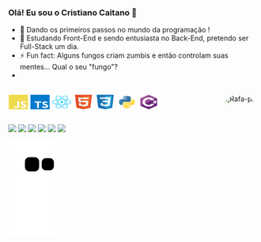 ### Olá! Eu sou o Cristiano Caitano 👋

- 🔭 Dando os primeiros passos no mundo da programação !
- 🌱 Estudando Front-End e sendo entusiasta no Back-End, pretendo ser Full-Stack um dia. 
- ⚡ Fun fact: Alguns fungos criam zumbis e então controlam suas mentes... Qual o seu "fungo"? 
- 

<div style="display: inline_block"><br>
  <img align="center" alt="Cris7-Js" height="30" width="40" src="https://raw.githubusercontent.com/devicons/devicon/master/icons/javascript/javascript-plain.svg">
  <img align="center" alt="Cris7-Ts" height="30" width="40" src="https://raw.githubusercontent.com/devicons/devicon/master/icons/typescript/typescript-plain.svg">
  <img align="center" alt="Cris7-React" height="30" width="40" src="https://raw.githubusercontent.com/devicons/devicon/master/icons/react/react-original.svg">
  <img align="center" alt="Cris7-HTML" height="30" width="40" src="https://raw.githubusercontent.com/devicons/devicon/master/icons/html5/html5-original.svg">
  <img align="center" alt="Cris7-CSS" height="30" width="40" src="https://raw.githubusercontent.com/devicons/devicon/master/icons/css3/css3-original.svg">
  <img align="center" alt="Cris7-Python" height="30" width="40" src="https://raw.githubusercontent.com/devicons/devicon/master/icons/python/python-original.svg">
  <img align="center" alt=Cris7-Csharp" height="30" width="40" src="https://raw.githubusercontent.com/devicons/devicon/master/icons/csharp/csharp-original.svg">
  <img align="right" alt="Rafa-pic" height="150" style="border-radius:50px;" src="https://i.pinimg.com/550x/ec/41/aa/ec41aade0007c8a1ffe515080ca2f446.jpg">
</div>
  
  ##
 
<div> 
  <a href="https://www.facebook.com/cristiano.caitano/" target="_blank"><img src="https://img.shields.io/badge/Facebook-1877F2?style=for-the-badge&logo=facebook&logoColor=white=white" target="_blank"></a>
  <a href="https://instagram.com/rafaballerini" target="_blank"><img src="https://img.shields.io/badge/-Instagram-%23E4405F?style=for-the-badge&logo=instagram&logoColor=white" target="_blank"></a>
 	<a href="https://twitter.com/CRIS7fps" target="_blank"><img src="https://img.shields.io/badge/Twitter-1DA1F2?style=for-the-badge&logo=twitter&logoColor=white=white" target="_blank"></a>
 <a href="https://steamcommunity.com/id/cris7fps/" target="_blank"><img src="https://img.shields.io/badge/Steam-000000?style=for-the-badge&logo=steam&logoColor=white" target="_blank"></a> 
  <a href = "mailto:cristiano.pcx@gmail.com"><img src="https://img.shields.io/badge/-Gmail-%23333?style=for-the-badge&logo=gmail&logoColor=white" target="_blank"></a>
  <a href="https://www.linkedin.com/in/rafaella-ballerini-45875016a" target="_blank"><img src="https://img.shields.io/badge/-LinkedIn-%230077B5?style=for-the-badge&logo=linkedin&logoColor=white" target="_blank"></a> 
 
  ![Snake animation](https://github.com/rafaballerini/rafaballerini/blob/output/github-contribution-grid-snake.svg)
 
</div>
